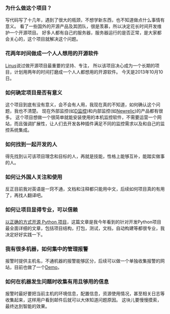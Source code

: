 ### 为什么做这个项目？

写代码写了十几年，遇到了很大的瓶颈，不想学新东西，也不知道做点什么事情有意义。
看了一些国外的开源产品及其团队，很是羡慕，所以决定花长时间开发维护一个开源项目。
好多人都有自己的服务器，服务器运行的是否正常，是大家都会关心的，这个项目就解决这个问题。

### 花两年时间做成一个人人想用的开源软件

[Linus](http://en.wikipedia.org/wiki/Linus_Torvalds)说过做开源项目最重要的坚持、专注，
所以该项目决心成为一个长期的项目，计划用两年的时间打磨成一个人人都想用的开源软件。
今天是2013年10月10日。

### 如何确定项目是否有意义

这个项目到底有没有意义，会不会有人用，我现在真的不知道，如何确认这个问题，我也不清楚。
现在外部监控(如[D监控](https://support.dnspod.cn/Kb/showarticle/tsid/16/))和内部监控(如[Newrelic](http://newrelic.com/))的产品都有很多。
这个项目想做一个很简单就能安装使用的本机监控软件，不需要运营一个网站，而且强调扩展性，让人们去开发各种插件满足不同的监控需求以及和自己的监控系统集成。

### 如何找到一起开发的人

得先找到认可该项目理念和目标的人，再就是技能，性格上能够互补，能踏实做事的人。

### 如何让外国人关注和使用

反正目前我对英语是一窍不通，文档和注释都只能用中文，后续如何项目真的有用了，再找人翻译吧。

### 如何让项目显得专业，可以信赖

[以正确的方式开源 Python 项目](http://www.oschina.net/translate/open-sourcing-a-python-project-the-right-way)，这篇文章是我今年看到的针对开发Python项目最全面详细的文章，包括项目结构，打包，测试，文档，自动构建等都很专业，我决定好好实践一下。

### 我有很多机器，如何集中的管理报警

报警时提供主机名，不通机器的报警能够区分，后续可以做一个单独收集报警的网站，目前也做了一个[Demo](http://warnings.sinaapp.com/default)。

### 如何在机器发生问题时收集有用且够用的信息

报警时最好要把当前主机的环境信息，配置信息，资源使用情况，甚至相关日志等收集起来，这样用户看到邮件后就可以大体知道问题原因。
这块儿要慢慢摸索，最终达到智能的效果。
